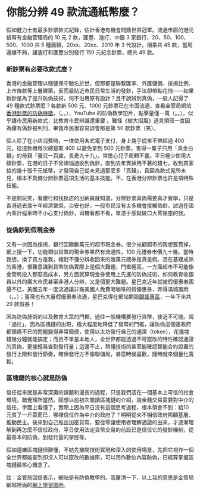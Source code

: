 # 你能分辨 49 款流通紙幣麼？

假如健力士有最多鈔票款式紀錄，估計香港有機會問鼎世界冠軍。流通市面的港元紙幣有金融管理局的 10 元 2 款，匯豐、渣打、中銀 3 家銀行，20、50、100、500、1000 共 5 種面額，20xx、20xx、2019 年 3 代設計，相乘共 45 款，當局還嫌不夠，讓渣打和匯豐分別發行 150 元紀念鈔票，總共 49 款。

### **新鈔票有必要改款式麼？**

香港的金融管理以穩健保守馳名於世，但那都是聯繫匯率、外匯儲備、按揭比例、上市條款等上層建築，反而最貼近市民日常生活的發鈔，手法卻帶點花俏——如果新鈔是為了提升防偽技術，何不沿用原有設計？且不說辨別真偽，一般人記得了 49 種款式鈔票麼？各款新 500 元、1000 元鈔票已在市面流通，查看金管局網站[香港鈔票的防偽特徵](https://www.hkma.gov.hk/chi/classroom/page/notescoins/security.htm)，（。。），YouTube 的防偽教學短片，點擊量僅一萬（。。），似乎讓市民用新款式，比教育市民辨識還重要 。難怪《樹大招風》道具領班一度因為藏有偽鈔被判刑，畢竟市民很容易誤會那是第 50 款鈔票（笑）。

個人除了在小店消費時，一律使用各式電子支付，身上幾乎從來不帶超過 400 元，從提款機每次總是取 400 以避免拿到 500 元鈔票，害得一輩子只用「真金白銀」的母親「養兒一百歲，長憂九十九」，常擔心兒子周轉不靈。平日極少使用大額鈔票，在港的日子不曾煩惱過收到偽鈔，直到去年賣掉用不著的錢七，收到買家給的幾十張千元紙幣，才發現自己從未見過那麼多「真錢」，且因為款式見所未見，根本不具備分辨鈔票這項生活的基本技能。不，在香港分辨鈔票也許是項特殊技能。

不是開玩笑，看銀行和找換店的出納員就知道，分辨鈔票真偽需要真才實學，只是香港過去幾十年經濟繁榮，治安也好，一般市民沒有太多機會接觸偽鈔。試過在國內乘計程車時不小心支付偽鈔，司機看都不看，單憑手感就破口大罵後座的我。

### **從偽鈔到假現金券**

又有一次因為按揭，銀行回贈數萬元的超市現金券。很少光顧超市的我想要賣掉，網上搜一下，功能類似貨幣的現金券果然有流通性，100 元禮券市價九十幾。當時我想，換了買方是我，絕對不懂分辨收回來的幾萬元禮券是真是假。活在基建成熟的香港，很難意識到貨幣防偽實際上是個大難題，門檻極高，一方面超市不可能像金管局投入那麼高成本，另方面就算現金券使用上先進的防偽技術，如何教育收銀員以外的廣大市民甚至非港人分辨，又是個更大難題。星巴克近年就被假優惠券困擾不已，美國去年一度流通讓非裔美國人免費喝咖啡的假優惠券，弄得滿城風雨（。。）；臺灣也有大量假優惠券流通，星巴克得在網站開設[闢謠專區](https://www.starbucks.com.tw/stores/allevent/show.jspx?n=1016)，一年下來共 29 款假券！

因為防偽技術的以及教育大眾的門檻，過往一般機構要發行貨幣，接近不可能。說「過往」，因為區塊鏈的出現，極大程度地降低了發幣的門檻，讓防偽這個連政府都頭痛不已的問題變得非常簡便，使用以太坊發行自己的通證（token），花幾塊錢幾分鐘就能搞定；而且不單是本地人，全世界都能透過不可竄改的特性確認通證的真偽，更能輕易查到發行量；這還不止，稍懂技術的甚至能確認智能合約設置的發行上限和發行節奏，確保發行方不像聯儲局，甚麼時候喜歡，隨時就來個量化寬鬆。

### **區塊鏈的核心就是防偽**

信任從來就是非常深奧的課題和漫長的過程，只是我們活在一個基本上可信的社會環境，錯覺理所當然。回想以前初次閱讀區塊鏈的介紹，說金錢交易需要對中介的信任，字面上看懂了，實際上因為平日沒有這個思考過程，根本領會不到：給10 元買了一斤菜而已，哪裡信任作為中介的政府了？明明從來不相信政府照顧基層、推動民主。後來到自己推出加密貨幣，要從零讓使用者理解通證的由來，才逐漸理解到再怎麼不信任政府，平日使用法定貨幣交易的前設已是信任它的發鈔機制，從最基本的防偽，到發行量的掌控等。

假如還嫌區塊鏈很難懂，不妨先撇開技術實現和深入的使用場景，先把它視作一個全世界都能查到卻沒人可以竄改的數據庫，可以用作數位內容防偽，已經算掌握區塊鏈最核心概念了。

註：金管局回信表示，網站是有防偽教學的。我釐清一下，以上我的意思是金管局網站裡面的[網上學習園地](https://www.hkma.gov.hk/chi/classroom/page/notescoins/security.htm)。

